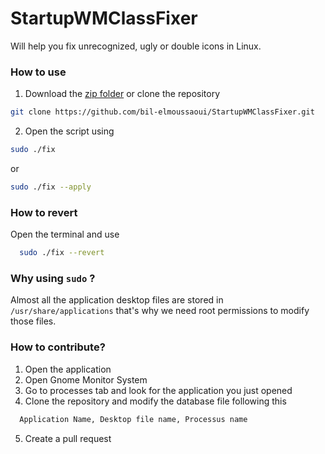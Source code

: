 # StartupWMClassFixer
Will help you fix unrecognized, ugly or double icons in Linux.

### How to use
  1. Download the [zip folder](https://github.com/bil-elmoussaoui/StartupWMClassFixer/archive/master.zip) or clone the repository
  
  ```bash
  git clone https://github.com/bil-elmoussaoui/StartupWMClassFixer.git
  ```
  2. Open the script using 
  
  ```bash
  sudo ./fix
  ```
  
  or 
  
  ```bash
  sudo ./fix --apply 
  ```
  
### How to revert
Open the terminal and use
```bash
  sudo ./fix --revert
```

### Why using `sudo` ?
Almost all the application desktop files are stored in `/usr/share/applications` that's why we need root permissions to modify those files.


### How to contribute? 
  1. Open the application 
  2. Open Gnome Monitor System
  3. Go to processes tab and look for the application you just opened
  4. Clone the repository and modify the database file following this
  
  ```bash
    Application Name, Desktop file name, Processus name
  ```
  5. Create a pull request
